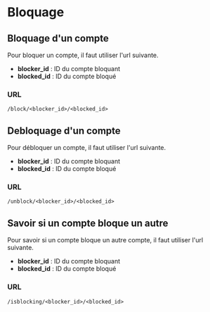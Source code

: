 # Bloquage

## Bloquage d'un compte
Pour bloquer un compte, il faut utiliser l'url suivante.

* **blocker_id** : ID du compte bloquant
* **blocked_id** : ID du compte bloqué

### URL
```
/block/<blocker_id>/<blocked_id>
```

## Debloquage d'un compte

Pour débloquer un compte, il faut utiliser l'url suivante.

* **blocker_id** : ID du compte bloquant
* **blocked_id** : ID du compte bloqué

### URL
```
/unblock/<blocker_id>/<blocked_id>
```

## Savoir si un compte bloque un autre

Pour savoir si un compte bloque un autre compte, il faut utiliser l'url suivante.

* **blocker_id** : ID du compte bloquant
* **blocked_id** : ID du compte bloqué

### URL
```
/isblocking/<blocker_id>/<blocked_id>
```
